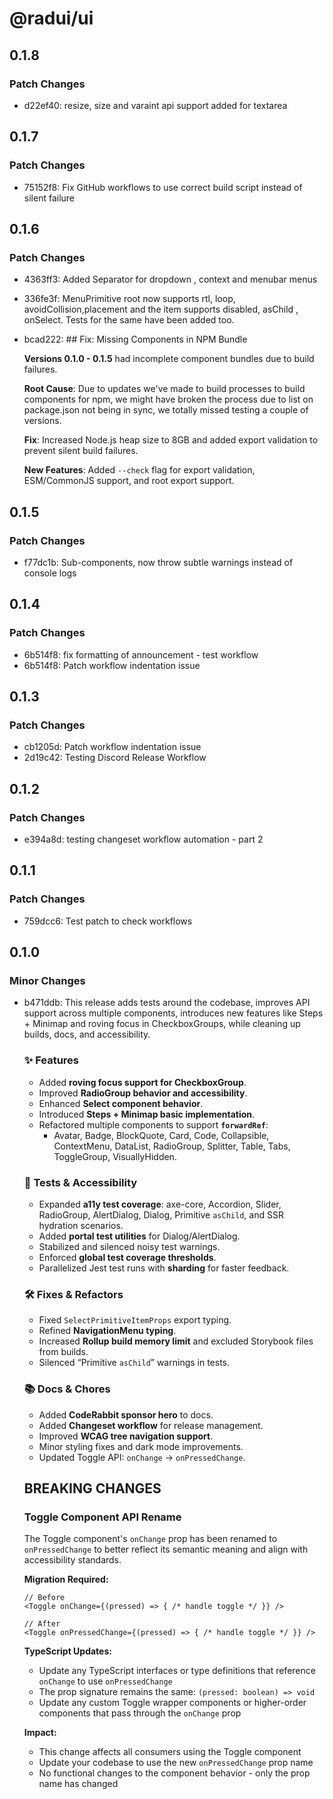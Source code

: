 # @radui/ui

## 0.1.8

### Patch Changes

- d22ef40: resize, size and varaint api support added for textarea

## 0.1.7

### Patch Changes

- 75152f8: Fix GitHub workflows to use correct build script instead of silent failure

## 0.1.6

### Patch Changes

- 4363ff3: Added Separator for dropdown , context and menubar menus
- 336fe3f: MenuPrimitive root now supports rtl, loop, avoidCollision,placement and the item supports disabled, asChild , onSelect. Tests for the same have been added too.
- bcad222: ## Fix: Missing Components in NPM Bundle

  **Versions 0.1.0 - 0.1.5** had incomplete component bundles due to build failures.

  **Root Cause**: Due to updates we've made to build processes to build components for npm, we might have broken the process due to list on package.json not being in sync, we totally missed testing a couple of versions.

  **Fix**: Increased Node.js heap size to 8GB and added export validation to prevent silent build failures.

  **New Features**: Added `--check` flag for export validation, ESM/CommonJS support, and root export support.

## 0.1.5

### Patch Changes

- f77dc1b: Sub-components, now throw subtle warnings instead of console logs

## 0.1.4

### Patch Changes

- 6b514f8: fix formatting of announcement - test workflow
- 6b514f8: Patch workflow indentation issue

## 0.1.3

### Patch Changes

- cb1205d: Patch workflow indentation issue
- 2d19c42: Testing Discord Release Workflow

## 0.1.2

### Patch Changes

- e394a8d: testing changeset workflow automation - part 2

## 0.1.1

### Patch Changes

- 759dcc6: Test patch to check workflows

## 0.1.0

### Minor Changes

- b471ddb: This release adds tests around the codebase, improves API support across multiple components, introduces new features like Steps + Minimap and roving focus in CheckboxGroups, while cleaning up builds, docs, and accessibility.

  ### ✨ Features

  - Added **roving focus support for CheckboxGroup**.
  - Improved **RadioGroup behavior and accessibility**.
  - Enhanced **Select component behavior**.
  - Introduced **Steps + Minimap basic implementation**.
  - Refactored multiple components to support **`forwardRef`**:
    - Avatar, Badge, BlockQuote, Card, Code, Collapsible, ContextMenu, DataList, RadioGroup, Splitter, Table, Tabs, ToggleGroup, VisuallyHidden.

  ### 🧪 Tests & Accessibility

  - Expanded **a11y test coverage**: axe-core, Accordion, Slider, RadioGroup, AlertDialog, Dialog, Primitive `asChild`, and SSR hydration scenarios.
  - Added **portal test utilities** for Dialog/AlertDialog.
  - Stabilized and silenced noisy test warnings.
  - Enforced **global test coverage thresholds**.
  - Parallelized Jest test runs with **sharding** for faster feedback.

  ### 🛠 Fixes & Refactors

  - Fixed `SelectPrimitiveItemProps` export typing.
  - Refined **NavigationMenu typing**.
  - Increased **Rollup build memory limit** and excluded Storybook files from builds.
  - Silenced “Primitive `asChild`” warnings in tests.

  ### 📚 Docs & Chores

  - Added **CodeRabbit sponsor hero** to docs.
  - Added **Changeset workflow** for release management.
  - Improved **WCAG tree navigation support**.
  - Minor styling fixes and dark mode improvements.
  - Updated Toggle API: `onChange` → `onPressedChange`.

  ## BREAKING CHANGES

  ### Toggle Component API Rename

  The Toggle component's `onChange` prop has been renamed to `onPressedChange` to better reflect its semantic meaning and align with accessibility standards.

  **Migration Required:**

  ```tsx
  // Before
  <Toggle onChange={(pressed) => { /* handle toggle */ }} />

  // After
  <Toggle onPressedChange={(pressed) => { /* handle toggle */ }} />
  ```

  **TypeScript Updates:**

  - Update any TypeScript interfaces or type definitions that reference `onChange` to use `onPressedChange`
  - The prop signature remains the same: `(pressed: boolean) => void`
  - Update any custom Toggle wrapper components or higher-order components that pass through the `onChange` prop

  **Impact:**

  - This change affects all consumers using the Toggle component
  - Update your codebase to use the new `onPressedChange` prop name
  - No functional changes to the component behavior - only the prop name has changed
